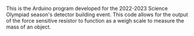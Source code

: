 This is the Arduino program developed for the 2022-2023 Science Olympiad season's detector building event. This code allows for the output of the force sensitive resistor to function as a weigh scale to measure the mass of an object.
